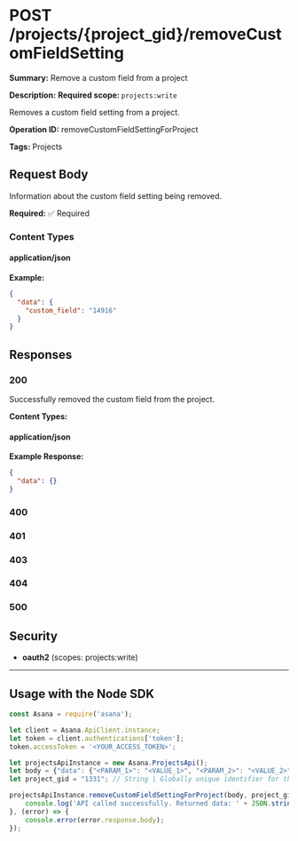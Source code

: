 # POST /projects/{project_gid}/removeCustomFieldSetting

**Summary:** Remove a custom field from a project

**Description:** <b>Required scope: </b><code>projects:write</code>

Removes a custom field setting from a project.

**Operation ID:** removeCustomFieldSettingForProject

**Tags:** Projects

## Request Body

Information about the custom field setting being removed.

**Required:** ✅ Required

### Content Types

#### application/json

**Example:**

```json
{
  "data": {
    "custom_field": "14916"
  }
}
```

## Responses

### 200

Successfully removed the custom field from the project.

**Content Types:**

#### application/json

**Example Response:**

```json
{
  "data": {}
}
```

### 400
<reference>

### 401
<reference>

### 403
<reference>

### 404
<reference>

### 500
<reference>

## Security

- **oauth2** (scopes: projects:write)


---

## Usage with the Node SDK

```javascript
const Asana = require('asana');

let client = Asana.ApiClient.instance;
let token = client.authentications['token'];
token.accessToken = '<YOUR_ACCESS_TOKEN>';

let projectsApiInstance = new Asana.ProjectsApi();
let body = {"data": {"<PARAM_1>": "<VALUE_1>", "<PARAM_2>": "<VALUE_2>",}}; // Object | Information about the custom field setting being removed.
let project_gid = "1331"; // String | Globally unique identifier for the project.

projectsApiInstance.removeCustomFieldSettingForProject(body, project_gid).then((result) => {
    console.log('API called successfully. Returned data: ' + JSON.stringify(result.data, null, 2));
}, (error) => {
    console.error(error.response.body);
});

```